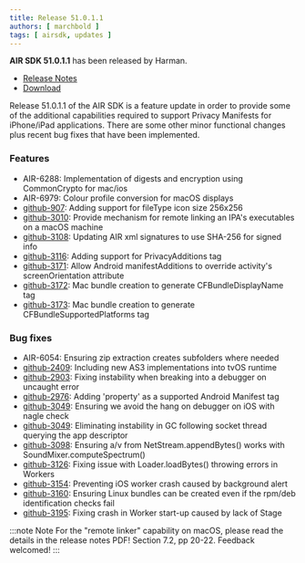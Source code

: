 ```yaml
---
title: Release 51.0.1.1
authors: [ marchbold ]
tags: [ airsdk, updates ]
---
```



**AIR SDK 51.0.1.1** has been released by Harman.  

- [Release Notes](https://airsdk.harman.com/api/versions/51.0.1.1/release-notes/Release_Notes_AIR_SDK_51.0.1.pdf)  
- [Download](https://airsdk.harman.com/download/51.0.1.1)  

Release 51.0.1.1 of the AIR SDK is a feature update in order to provide some of the additional
capabilities required to support Privacy Manifests for iPhone/iPad applications. There are some other
minor functional changes plus recent bug fixes that have been implemented.

### Features

- AIR-6288: Implementation of digests and encryption using CommonCrypto for mac/ios
- AIR-6979: Colour profile conversion for macOS displays
- [github-907](https://github.com/airsdk/Adobe-Runtime-Support/issues/907): Adding support for fileType icon size 256x256
- [github-3010](https://github.com/airsdk/Adobe-Runtime-Support/issues/3010): Provide mechanism for remote linking an IPA's executables on a macOS machine
- [github-3108](https://github.com/airsdk/Adobe-Runtime-Support/issues/3108): Updating AIR xml signatures to use SHA-256 for signed info
- [github-3116](https://github.com/airsdk/Adobe-Runtime-Support/issues/3116): Adding support for PrivacyAdditions tag
- [github-3171](https://github.com/airsdk/Adobe-Runtime-Support/issues/3171): Allow Android manifestAdditions to override activity's screenOrientation attribute
- [github-3172](https://github.com/airsdk/Adobe-Runtime-Support/issues/3172): Mac bundle creation to generate CFBundleDisplayName tag
- [github-3173](https://github.com/airsdk/Adobe-Runtime-Support/issues/3173): Mac bundle creation to generate CFBundleSupportedPlatforms tag


### Bug fixes

- AIR-6054: Ensuring zip extraction creates subfolders where needed
- [github-2409](https://github.com/airsdk/Adobe-Runtime-Support/issues/2409): Including new AS3 implementations into tvOS runtime
- [github-2903](https://github.com/airsdk/Adobe-Runtime-Support/issues/2903): Fixing instability when breaking into a debugger on uncaught error
- [github-2976](https://github.com/airsdk/Adobe-Runtime-Support/issues/2976): Adding 'property' as a supported Android Manifest tag
- [github-3049](https://github.com/airsdk/Adobe-Runtime-Support/issues/3049): Ensuring we avoid the hang on debugger on iOS with nagle check
- [github-3049](https://github.com/airsdk/Adobe-Runtime-Support/issues/3049): Eliminating instability in GC following socket thread querying the app descriptor
- [github-3098](https://github.com/airsdk/Adobe-Runtime-Support/issues/3098): Ensuring a/v from NetStream.appendBytes() works with SoundMixer.computeSpectrum()
- [github-3126](https://github.com/airsdk/Adobe-Runtime-Support/issues/3126): Fixing issue with Loader.loadBytes() throwing errors in Workers
- [github-3154](https://github.com/airsdk/Adobe-Runtime-Support/issues/3154): Preventing iOS worker crash caused by background alert
- [github-3160](https://github.com/airsdk/Adobe-Runtime-Support/issues/3160): Ensuring Linux bundles can be created even if the rpm/deb identification checks fail
- [github-3195](https://github.com/airsdk/Adobe-Runtime-Support/issues/3195): Fixing crash in Worker start-up caused by lack of Stage


:::note Note
For the "remote linker" capability on macOS, please read the details in the release notes PDF! Section 7.2, pp 20-22. Feedback welcomed!
:::